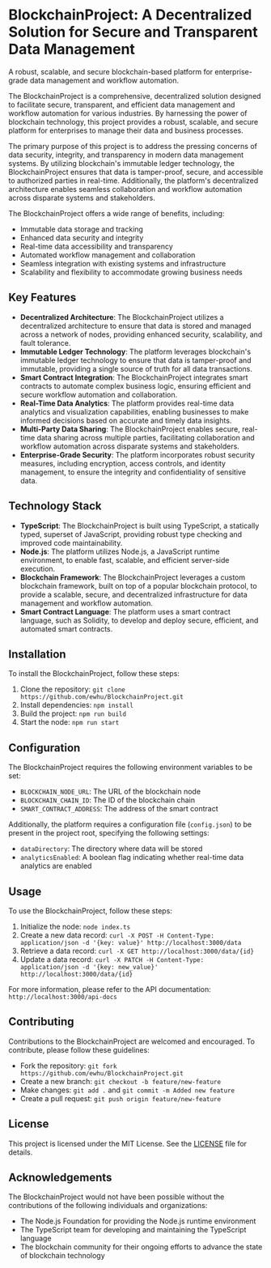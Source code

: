 # BlockchainProject: A Decentralized Solution for Secure and Transparent Data Management
A robust, scalable, and secure blockchain-based platform for enterprise-grade data management and workflow automation.

The BlockchainProject is a comprehensive, decentralized solution designed to facilitate secure, transparent, and efficient data management and workflow automation for various industries. By harnessing the power of blockchain technology, this project provides a robust, scalable, and secure platform for enterprises to manage their data and business processes.

The primary purpose of this project is to address the pressing concerns of data security, integrity, and transparency in modern data management systems. By utilizing blockchain's immutable ledger technology, the BlockchainProject ensures that data is tamper-proof, secure, and accessible to authorized parties in real-time. Additionally, the platform's decentralized architecture enables seamless collaboration and workflow automation across disparate systems and stakeholders.

The BlockchainProject offers a wide range of benefits, including:

* Immutable data storage and tracking
* Enhanced data security and integrity
* Real-time data accessibility and transparency
* Automated workflow management and collaboration
* Seamless integration with existing systems and infrastructure
* Scalability and flexibility to accommodate growing business needs

## Key Features

* **Decentralized Architecture**: The BlockchainProject utilizes a decentralized architecture to ensure that data is stored and managed across a network of nodes, providing enhanced security, scalability, and fault tolerance.
* **Immutable Ledger Technology**: The platform leverages blockchain's immutable ledger technology to ensure that data is tamper-proof and immutable, providing a single source of truth for all data transactions.
* **Smart Contract Integration**: The BlockchainProject integrates smart contracts to automate complex business logic, ensuring efficient and secure workflow automation and collaboration.
* **Real-Time Data Analytics**: The platform provides real-time data analytics and visualization capabilities, enabling businesses to make informed decisions based on accurate and timely data insights.
* **Multi-Party Data Sharing**: The BlockchainProject enables secure, real-time data sharing across multiple parties, facilitating collaboration and workflow automation across disparate systems and stakeholders.
* **Enterprise-Grade Security**: The platform incorporates robust security measures, including encryption, access controls, and identity management, to ensure the integrity and confidentiality of sensitive data.

## Technology Stack

* **TypeScript**: The BlockchainProject is built using TypeScript, a statically typed, superset of JavaScript, providing robust type checking and improved code maintainability.
* **Node.js**: The platform utilizes Node.js, a JavaScript runtime environment, to enable fast, scalable, and efficient server-side execution.
* **Blockchain Framework**: The BlockchainProject leverages a custom blockchain framework, built on top of a popular blockchain protocol, to provide a scalable, secure, and decentralized infrastructure for data management and workflow automation.
* **Smart Contract Language**: The platform uses a smart contract language, such as Solidity, to develop and deploy secure, efficient, and automated smart contracts.

## Installation

To install the BlockchainProject, follow these steps:

1. Clone the repository: `git clone https://github.com/ewhu/BlockchainProject.git`
2. Install dependencies: `npm install`
3. Build the project: `npm run build`
4. Start the node: `npm run start`

## Configuration

The BlockchainProject requires the following environment variables to be set:

* `BLOCKCHAIN_NODE_URL`: The URL of the blockchain node
* `BLOCKCHAIN_CHAIN_ID`: The ID of the blockchain chain
* `SMART_CONTRACT_ADDRESS`: The address of the smart contract

Additionally, the platform requires a configuration file (`config.json`) to be present in the project root, specifying the following settings:

* `dataDirectory`: The directory where data will be stored
* `analyticsEnabled`: A boolean flag indicating whether real-time data analytics are enabled

## Usage

To use the BlockchainProject, follow these steps:

1. Initialize the node: `node index.ts`
2. Create a new data record: `curl -X POST -H Content-Type: application/json -d '{key: value}' http://localhost:3000/data`
3. Retrieve a data record: `curl -X GET http://localhost:3000/data/{id}`
4. Update a data record: `curl -X PATCH -H Content-Type: application/json -d '{key: new_value}' http://localhost:3000/data/{id}`

For more information, please refer to the API documentation: `http://localhost:3000/api-docs`

## Contributing

Contributions to the BlockchainProject are welcomed and encouraged. To contribute, please follow these guidelines:

* Fork the repository: `git fork https://github.com/ewhu/BlockchainProject.git`
* Create a new branch: `git checkout -b feature/new-feature`
* Make changes: `git add .` and `git commit -m Added new feature`
* Create a pull request: `git push origin feature/new-feature`

## License

This project is licensed under the MIT License. See the [LICENSE](https://github.com/ewhu/BlockchainProject/blob/main/LICENSE) file for details.

## Acknowledgements

The BlockchainProject would not have been possible without the contributions of the following individuals and organizations:

* The Node.js Foundation for providing the Node.js runtime environment
* The TypeScript team for developing and maintaining the TypeScript language
* The blockchain community for their ongoing efforts to advance the state of blockchain technology